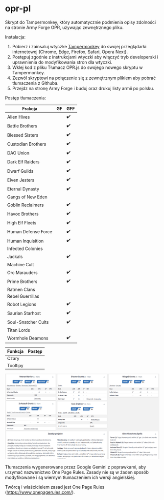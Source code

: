 # opr-pl
Skrypt do Tampermonkey, który automatycznie podmienia opisy zdolności na stronie Army Forge OPR, używając zewnętrznego pliku.

Instalacja:

1. Pobierz i zainsaluj wtyczke <a href="https://www.tampermonkey.net/">Tampermonkey</a> do swojej przeglądarki internetowej (Chrome, Edge, Firefox, Safari, Opera Next).
2. Postępuj zgodnie z instrukcjami wtyczki aby włączyć tryb developerski i uprawnienia do modyfikowania stron dla wtyczki.
3. Wklej kod z pliku Tłumacz OPR.js do swojego nowego skryptu w Tampermonkey.
4. Zezwól skryptowi na połączenie się z zewnętrznym plikiem aby pobrać tłumaczenia z Githuba.
5. Przejdz na stronę Army Forge i buduj oraz drukuj listy armii po polsku.

Postęp tłumaczenia:

| Frakcja  | GF |  GFF  |
| ------------- | ------------- | ------------- |
| Alien Hives |      |  ✔️  |
| Battle Brothers |      |  ✔️  |
| Blessed Sisters |      |  ✔️  |
| Custodian Brothers |      |  ✔️  |
| DAO Union |      |  ✔️  |
| Dark Elf Raiders |      |  ✔️  |
| Dwarf Guilds |      |  ✔️  |
| Elven Jesters |      |  ✔️  |
| Eternal Dynasty |      |  ✔️  |
| Gangs of New Eden |      |      |
| Goblin Reclaimers |      |  ✔️  |
| Havoc Brothers |      |  ✔️  |
| High Elf Fleets |      |  ✔️  |
| Human Defense Force |      |  ✔️  |
| Human Inquisition |      |  ✔️  |
| Infected Colonies |      |      |
| Jackals |      |  ✔️  |
| Machine Cult |      |      |
| Orc Marauders |      |  ✔️  |
| Prime Brothers |      |  ✔️  |
| Ratmen Clans |      |      |
| Rebel Guerrillas |      |      |
| Robot Legions |      |  ✔️  |
| Saurian Starhost |      |  ✔️  |
| Soul-Snatcher Cults |      |  ✔️  |
| Titan Lords |      |      |
| Wormhole Deamons  |      |  ✔️  |

| Funkcja |  Postęp  |
| ------------- | ------------- |
| Czary |     |
| Tooltipy |     |

![alt text](images/spolszczenie.png)

Tłumaczenia wygenerowane przez Google Gemini z poprawkami, aby urzymać nazwenictwo One Page Rules. Zasady nie są w żaden sposób modyfikowane i są wiernym tłumaczeniem ich wersji angielskiej.

Twórcą i wlaścicielem zasad jest One Page Rules (https://www.onepagerules.com/).

